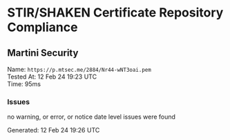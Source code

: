 # STIR/SHAKEN Certificate Repository Compliance

## Martini Security

Name: `https://p.mtsec.me/2884/Nr44-wNT3oai.pem`\
Tested At: 12 Feb 24 19:23 UTC\
Time: 95ms

### Issues

no warning, or error, or notice date level issues were found

Generated: 12 Feb 24 19:26 UTC